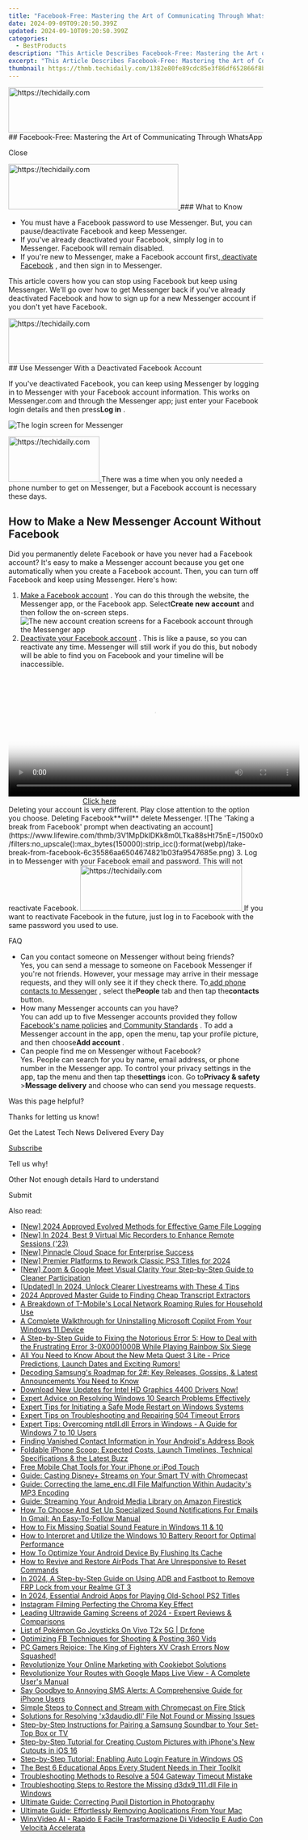 ```yaml
---
title: "Facebook-Free: Mastering the Art of Communicating Through WhatsApp"
date: 2024-09-09T09:20:50.399Z
updated: 2024-09-10T09:20:50.399Z
categories:
  - BestProducts
description: "This Article Describes Facebook-Free: Mastering the Art of Communicating Through WhatsApp"
excerpt: "This Article Describes Facebook-Free: Mastering the Art of Communicating Through WhatsApp"
thumbnail: https://thmb.techidaily.com/1382e80fe89cdc85e3f86df652866f8b806d3041c2bfdfcea85ed48c584b9f54.JPG
---
```


<!-- affiliate ads begin -->
<a href="https://ephamedtechinc.pxf.io/c/5597632/2136624/26400" target="_top" id="2136624">
  <img src="//a.impactradius-go.com/display-ad/26400-2136624" border="0" alt="https://techidaily.com" width="728" height="90"/>
</a>
<img height="0" width="0" src="https://ephamedtechinc.pxf.io/i/5597632/2136624/26400" style="position:absolute;visibility:hidden;" border="0" />
<!-- affiliate ads end -->
## Facebook-Free: Mastering the Art of Communicating Through WhatsApp

Close 

<!-- affiliate ads begin -->
<a href="https://aligracehair.sjv.io/c/5597632/2135402/19272" target="_top" id="2135402">
  <img src="//a.impactradius-go.com/display-ad/19272-2135402" border="0" alt="https://techidaily.com" width="336" height="90"/>
</a>
<img height="0" width="0" src="https://aligracehair.sjv.io/i/5597632/2135402/19272" style="position:absolute;visibility:hidden;" border="0" />
<!-- affiliate ads end -->
###  What to Know

* You must have a Facebook password to use Messenger. But, you can pause/deactivate Facebook and keep Messenger.
* If you've already deactivated your Facebook, simply log in to Messenger. Facebook will remain disabled.
* If you're new to Messenger, make a Facebook account first,[ deactivate Facebook](https://www.lifewire.com/deactivate-facebook-5072237) , and then sign in to Messenger.

 This article covers how you can stop using Facebook but keep using Messenger. We'll go over how to get Messenger back if you've already deactivated Facebook and how to sign up for a new Messenger account if you don't yet have Facebook.

<!-- affiliate ads begin -->
<a href="https://25home.pxf.io/c/5597632/2123481/16836" target="_top" id="2123481">
  <img src="//a.impactradius-go.com/display-ad/16836-2123481" border="0" alt="https://techidaily.com" width="720" height="90"/>
</a>
<img height="0" width="0" src="https://25home.pxf.io/i/5597632/2123481/16836" style="position:absolute;visibility:hidden;" border="0" />
<!-- affiliate ads end -->
##  Use Messenger With a Deactivated Facebook Account 

 If you've deactivated Facebook, you can keep using Messenger by logging in to Messenger with your Facebook account information. This works on Messenger.com and through the Messenger app; just enter your Facebook login details and then press**Log in** .  

![The login screen for Messenger](https://www.lifewire.com/thmb/MoMJxokuOYj8nV9A4C7RMIdizzQ=/1500x0/filters:no_upscale():max_bytes(150000):strip_icc():format(webp)/messenger-login-29e385dc323042808ac2b15fb5cf526f.png) 

<!-- affiliate ads begin -->
<a href="https://aligracehair.sjv.io/c/5597632/2135411/19272" target="_top" id="2135411">
  <img src="//a.impactradius-go.com/display-ad/19272-2135411" border="0" alt="https://techidaily.com" width="180" height="90"/>
</a>
<img height="0" width="0" src="https://aligracehair.sjv.io/i/5597632/2135411/19272" style="position:absolute;visibility:hidden;" border="0" />
<!-- affiliate ads end -->
 There was a time when you only needed a phone number to get on Messenger, but a Facebook account is necessary these days.

##  How to Make a New Messenger Account Without Facebook 

 Did you permanently delete Facebook or have you never had a Facebook account? It's easy to make a Messenger account because you get one automatically when you create a Facebook account. Then, you can turn off Facebook and keep using Messenger. Here's how:

1. [ Make a Facebook account](https://www.lifewire.com/tutorial-how-facebook-works-2654610) . You can do this through the website, the Messenger app, or the Facebook app. Select**Create new account** and then follow the on-screen steps.  
![The new account creation screens for a Facebook account through the Messenger app](https://www.lifewire.com/thmb/JgxteUDRoYoIZXGxpPwUJvjpiiE=/1500x0/filters:no_upscale():max_bytes(150000):strip_icc():format(webp)/new-facebook-account-2f32e7a5993d40a09d7c490608bf32f9.png)
2. [ Deactivate your Facebook account](https://www.lifewire.com/deactivate-facebook-5072237) . This is like a pause, so you can reactivate any time. Messenger will still work if you do this, but nobody will be able to find you on Facebook and your timeline will be inaccessible.  
<!-- affiliate ads begin -->
<span id="1983551">
					<video width="576" height="240" style="cursor:pointer"
           poster="//a.impactradius-go.com/display-clicktoplayimage/1983551.png"
           onclick="if(!this.playClicked){this.play();this.setAttribute('controls',true);this.playClicked=true;}">
	   <source src="//a.impactradius-go.com/display-ad/22993-1983551">
	   <img src="//a.impactradius-go.com/display-clicktoplayimage/1983551.png" style="border: none; height: 100%; width: 100%; object-fit: contain">
	</video>
	<div style="width:360px;text-align:center"><a href="javascript:window.open(decodeURIComponent('https%3A%2F%2Fhomestyler.sjv.io%2Fc%2F5597632%2F1983551%2F22993'), '_blank');void(0);">Click here</a></div>
</span>
<img height="0" width="0" src="https://imp.pxf.io/i/5597632/1983551/22993" style="position:absolute;visibility:hidden;" border="0" />
<!-- affiliate ads end -->
 Deleting your account is very different. Play close attention to the option you choose. Deleting Facebook**will** delete Messenger.  
![The 'Taking a break from Facebook' prompt when deactivating an account](https://www.lifewire.com/thmb/3V1MpDklDKk8m0LTka88sHt75nE=/1500x0/filters:no_upscale():max_bytes(150000):strip_icc():format(webp)/take-break-from-facebook-6c35586aa6504674821b03fa9547685e.png)
3. Log in to Messenger with your Facebook email and password. This will not reactivate Facebook.  
<!-- affiliate ads begin -->
<a href="https://aligracehair.sjv.io/c/5597632/2115933/19272" target="_top" id="2115933">
  <img src="//a.impactradius-go.com/display-ad/19272-2115933" border="0" alt="https://techidaily.com" width="320" height="90"/>
</a>
<img height="0" width="0" src="https://aligracehair.sjv.io/i/5597632/2115933/19272" style="position:absolute;visibility:hidden;" border="0" />
<!-- affiliate ads end -->
 If you want to reactivate Facebook in the future, just log in to Facebook with the same password you used to use.

 FAQ

* Can you contact someone on Messenger without being friends?  
 Yes, you can send a message to someone on Facebook Messenger if you're not friends. However, your message may arrive in their message requests, and they will only see it if they check there. To[ add phone contacts to Messenger](https://www.lifewire.com/add-anyone-to-facebook-messenger-4156519) , select the**People** tab and then tap the**contacts** button.
* How many Messenger accounts can you have?  
 You can add up to five Messenger accounts provided they follow[ Facebook's name policies](https://www.facebook.com/help/112146705538576/) and[ Community Standards](https://transparency.meta.com/policies/community-standards/) . To add a Messenger account in the app, open the menu, tap your profile picture, and then choose**Add account** .
* Can people find me on Messenger without Facebook?  
 Yes. People can search for you by name, email address, or phone number in the Messenger app. To control your privacy settings in the app, tap the menu and then tap the**settings** icon. Go to**Privacy & safety** \>**Message delivery** and choose who can send you message requests.

Was this page helpful?

Thanks for letting us know!

 Get the Latest Tech News Delivered Every Day

[ Subscribe ](https://www.lifewire.com/#) 

Tell us why!

 Other  Not enough details  Hard to understand 

 Submit 

<ins class="adsbygoogle"
     style="display:block"
     data-ad-format="autorelaxed"
     data-ad-client="ca-pub-7571918770474297"
     data-ad-slot="1223367746"></ins>



<ins class="adsbygoogle"
     style="display:block"
     data-ad-client="ca-pub-7571918770474297"
     data-ad-slot="8358498916"
     data-ad-format="auto"
     data-full-width-responsive="true"></ins>

<span class="atpl-alsoreadstyle">Also read:</span>
<div><ul>
<li><a href="https://screen-mirroring-recording.techidaily.com/new-2024-approved-evolved-methods-for-effective-game-file-logging/"><u>[New] 2024 Approved Evolved Methods for Effective Game File Logging</u></a></li>
<li><a href="https://desktop-recording.techidaily.com/new-in-2024-best-9-virtual-mic-recorders-to-enhance-remote-sessions-23/"><u>[New] In 2024, Best 9 Virtual Mic Recorders to Enhance Remote Sessions ('23)</u></a></li>
<li><a href="https://extra-guidance.techidaily.com/new-pinnacle-cloud-space-for-enterprise-success/"><u>[New] Pinnacle Cloud Space for Enterprise Success</u></a></li>
<li><a href="https://screen-activity-recording.techidaily.com/new-premier-platforms-to-rework-classic-ps3-titles-for-2024/"><u>[New] Premier Platforms to Rework Classic PS3 Titles for 2024</u></a></li>
<li><a href="https://screen-video-capture.techidaily.com/new-zoom-and-google-meet-visual-clarity-your-step-by-step-guide-to-cleaner-participation/"><u>[New] Zoom & Google Meet Visual Clarity Your Step-by-Step Guide to Cleaner Participation</u></a></li>
<li><a href="https://visual-screen-recording.techidaily.com/updated-in-2024-unlock-clearer-livestreams-with-these-4-tips/"><u>[Updated] In 2024, Unlock Clearer Livestreams with These 4 Tips</u></a></li>
<li><a href="https://youtube-help.techidaily.com/2024-approved-master-guide-to-finding-cheap-transcript-extractors/"><u>2024 Approved Master Guide to Finding Cheap Transcript Extractors</u></a></li>
<li><a href="https://techno-recovery.techidaily.com/a-breakdown-of-t-mobiles-local-network-roaming-rules-for-household-use/"><u>A Breakdown of T-Mobile's Local Network Roaming Rules for Household Use</u></a></li>
<li><a href="https://techno-recovery.techidaily.com/a-complete-walkthrough-for-uninstalling-microsoft-copilot-from-your-windows-11-device/"><u>A Complete Walkthrough for Uninstalling Microsoft Copilot From Your Windows 11 Device</u></a></li>
<li><a href="https://program-issues.techidaily.com/a-step-by-step-guide-to-fixing-the-notorious-error-5-how-to-deal-with-the-frustrating-error-3-0x0001000b-while-playing-rainbow-six-siege/"><u>A Step-by-Step Guide to Fixing the Notorious Error 5: How to Deal with the Frustrating Error 3-0X0001000B While Playing Rainbow Six Siege</u></a></li>
<li><a href="https://techno-recovery.techidaily.com/all-you-need-to-know-about-the-new-meta-quest-3-lite-price-predictions-launch-dates-and-exciting-rumors/"><u>All You Need to Know About the New Meta Quest 3 Lite - Price Predictions, Launch Dates and Exciting Rumors!</u></a></li>
<li><a href="https://techno-recovery.techidaily.com/decoding-samsungs-roadmap-for-2-key-releases-gossips-and-latest-announcements-you-need-to-know/"><u>Decoding Samsung's Roadmap for 2#: Key Releases, Gossips, & Latest Announcements You Need to Know</u></a></li>
<li><a href="https://driver-download.techidaily.com/1722973367117-download-new-updates-for-intel-hd-graphics-4400-drivers-now/"><u>Download New Updates for Intel HD Graphics 4400 Drivers Now!</u></a></li>
<li><a href="https://techno-recovery.techidaily.com/expert-advice-on-resolving-windows-10-search-problems-effectively/"><u>Expert Advice on Resolving Windows 10 Search Problems Effectively</u></a></li>
<li><a href="https://techno-recovery.techidaily.com/expert-tips-for-initiating-a-safe-mode-restart-on-windows-systems/"><u>Expert Tips for Initiating a Safe Mode Restart on Windows Systems</u></a></li>
<li><a href="https://techno-recovery.techidaily.com/expert-tips-on-troubleshooting-and-repairing-504-timeout-errors/"><u>Expert Tips on Troubleshooting and Repairing 504 Timeout Errors</u></a></li>
<li><a href="https://techno-recovery.techidaily.com/expert-tips-overcoming-ntdlldll-errors-in-windows-a-guide-for-windows-7-to-10-users/"><u>Expert Tips: Overcoming ntdll.dll Errors in Windows - A Guide for Windows 7 to 10 Users</u></a></li>
<li><a href="https://techno-recovery.techidaily.com/1722843528859-finding-vanished-contact-information-in-your-androids-address-book/"><u>Finding Vanished Contact Information in Your Android's Address Book</u></a></li>
<li><a href="https://techno-recovery.techidaily.com/foldable-iphone-scoop-expected-costs-launch-timelines-technical-specifications-and-the-latest-buzz/"><u>Foldable iPhone Scoop: Expected Costs, Launch Timelines, Technical Specifications & the Latest Buzz</u></a></li>
<li><a href="https://techno-recovery.techidaily.com/free-mobile-chat-tools-for-your-iphone-or-ipod-touch/"><u>Free Mobile Chat Tools for Your iPhone or iPod Touch</u></a></li>
<li><a href="https://techno-recovery.techidaily.com/guide-casting-disneyplus-streams-on-your-smart-tv-with-chromecast/"><u>Guide: Casting Disney+ Streams on Your Smart TV with Chromecast</u></a></li>
<li><a href="https://techno-recovery.techidaily.com/guide-correcting-the-lameencdll-file-malfunction-within-audacitys-mp3-encoding/"><u>Guide: Correcting the lame_enc.dll File Malfunction Within Audacity's MP3 Encoding</u></a></li>
<li><a href="https://techno-recovery.techidaily.com/guide-streaming-your-android-media-library-on-amazon-firestick/"><u>Guide: Streaming Your Android Media Library on Amazon Firestick</u></a></li>
<li><a href="https://techno-recovery.techidaily.com/how-to-choose-and-set-up-specialized-sound-notifications-for-emails-in-gmail-an-easy-to-follow-manual/"><u>How To Choose And Set Up Specialized Sound Notifications For Emails In Gmail: An Easy-To-Follow Manual</u></a></li>
<li><a href="https://program-issues.techidaily.com/how-to-fix-missing-spatial-sound-feature-in-windows-11-and-10/"><u>How to Fix Missing Spatial Sound Feature in Windows 11 & 10</u></a></li>
<li><a href="https://techno-recovery.techidaily.com/how-to-interpret-and-utilize-the-windows-10-battery-report-for-optimal-performance/"><u>How to Interpret and Utilize the Windows 10 Battery Report for Optimal Performance</u></a></li>
<li><a href="https://techno-recovery.techidaily.com/how-to-optimize-your-android-device-by-flushing-its-cache/"><u>How To Optimize Your Android Device By Flushing Its Cache</u></a></li>
<li><a href="https://techno-recovery.techidaily.com/how-to-revive-and-restore-airpods-that-are-unresponsive-to-reset-commands/"><u>How to Revive and Restore AirPods That Are Unresponsive to Reset Commands</u></a></li>
<li><a href="https://bypass-frp.techidaily.com/in-2024-a-step-by-step-guide-on-using-adb-and-fastboot-to-remove-frp-lock-from-your-realme-gt-3-by-drfone-android/"><u>In 2024, A Step-by-Step Guide on Using ADB and Fastboot to Remove FRP Lock from your Realme GT 3</u></a></li>
<li><a href="https://screen-recording.techidaily.com/in-2024-essential-android-apps-for-playing-old-school-ps2-titles/"><u>In 2024, Essential Android Apps for Playing Old-School PS2 Titles</u></a></li>
<li><a href="https://instagram-video-recordings.techidaily.com/instagram-filming-perfecting-the-chroma-key-effect/"><u>Instagram Filming Perfecting the Chroma Key Effect</u></a></li>
<li><a href="https://hardware-tips.techidaily.com/leading-ultrawide-gaming-screens-of-2024-expert-reviews-and-comparisons/"><u>Leading Ultrawide Gaming Screens of 2024 - Expert Reviews & Comparisons</u></a></li>
<li><a href="https://change-location.techidaily.com/list-of-pokemon-go-joysticks-on-vivo-t2x-5g-drfone-by-drfone-virtual-android/"><u>List of Pokémon Go Joysticks On Vivo T2x 5G | Dr.fone</u></a></li>
<li><a href="https://facebook-video-recording.techidaily.com/optimizing-fb-techniques-for-shooting-and-posting-360-vids/"><u>Optimizing FB Techniques for Shooting & Posting 360 Vids</u></a></li>
<li><a href="https://program-issues.techidaily.com/pc-gamers-rejoice-the-king-of-fighters-xv-crash-errors-now-squashed/"><u>PC Gamers Rejoice: The King of Fighters XV Crash Errors Now Squashed!</u></a></li>
<li><a href="https://data-safeguard.techidaily.com/revolutionize-your-online-marketing-with-cookiebot-solutions/"><u>Revolutionize Your Online Marketing with Cookiebot Solutions</u></a></li>
<li><a href="https://techno-recovery.techidaily.com/revolutionize-your-routes-with-google-maps-live-view-a-complete-users-manual/"><u>Revolutionize Your Routes with Google Maps Live View - A Complete User's Manual</u></a></li>
<li><a href="https://techno-recovery.techidaily.com/say-goodbye-to-annoying-sms-alerts-a-comprehensive-guide-for-iphone-users/"><u>Say Goodbye to Annoying SMS Alerts: A Comprehensive Guide for iPhone Users</u></a></li>
<li><a href="https://techno-recovery.techidaily.com/simple-steps-to-connect-and-stream-with-chromecast-on-fire-stick/"><u>Simple Steps to Connect and Stream with Chromecast on Fire Stick</u></a></li>
<li><a href="https://techno-recovery.techidaily.com/solutions-for-resolving-x3daudiodll-file-not-found-or-missing-issues/"><u>Solutions for Resolving 'x3daudio.dll' File Not Found or Missing Issues</u></a></li>
<li><a href="https://techno-recovery.techidaily.com/step-by-step-instructions-for-pairing-a-samsung-soundbar-to-your-set-top-box-or-tv/"><u>Step-by-Step Instructions for Pairing a Samsung Soundbar to Your Set-Top Box or TV</u></a></li>
<li><a href="https://techno-recovery.techidaily.com/step-by-step-tutorial-for-creating-custom-pictures-with-iphones-new-cutouts-in-ios-16/"><u>Step-by-Step Tutorial for Creating Custom Pictures with iPhone's New Cutouts in iOS 16</u></a></li>
<li><a href="https://techno-recovery.techidaily.com/step-by-step-tutorial-enabling-auto-login-feature-in-windows-os/"><u>Step-by-Step Tutorial: Enabling Auto Login Feature in Windows OS</u></a></li>
<li><a href="https://techno-recovery.techidaily.com/the-best-6-educational-apps-every-student-needs-in-their-toolkit/"><u>The Best 6 Educational Apps Every Student Needs in Their Toolkit</u></a></li>
<li><a href="https://techno-recovery.techidaily.com/troubleshooting-methods-to-resolve-a-504-gateway-timeout-mistake/"><u>Troubleshooting Methods to Resolve a 504 Gateway Timeout Mistake</u></a></li>
<li><a href="https://techno-recovery.techidaily.com/troubleshooting-steps-to-restore-the-missing-d3dx9111dll-file-in-windows/"><u>Troubleshooting Steps to Restore the Missing d3dx9_111.dll File in Windows</u></a></li>
<li><a href="https://techno-recovery.techidaily.com/ultimate-guide-correcting-pupil-distortion-in-photography/"><u>Ultimate Guide: Correcting Pupil Distortion in Photography</u></a></li>
<li><a href="https://techno-recovery.techidaily.com/ultimate-guide-effortlessly-removing-applications-from-your-mac/"><u>Ultimate Guide: Effortlessly Removing Applications From Your Mac</u></a></li>
<li><a href="https://discover-helper.techidaily.com/winxvideo-ai-rapido-e-facile-trasformazione-di-videoclip-e-audio-con-velocita-accelerata/"><u>WinxVideo AI - Rapido E Facile Trasformazione Di Videoclip E Audio Con Velocità Accelerata</u></a></li>
</ul></div>
